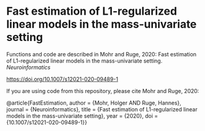 # Fast estimation of L1-regularized linear models in the mass-univariate setting

Functions and code are described in Mohr and Ruge, 2020: Fast estimation of L1-regularized linear models in the mass-univariate setting. *Neuroinformatics*

https://doi.org/10.1007/s12021-020-09489-1 

If you are using code from this repository, please cite Mohr and Ruge, 2020:

@article{FastEstimation, author = {Mohr, Holger AND Ruge, Hannes}, journal = {Neuroinformatics}, title = {Fast estimation of L1-regularized linear models in the mass-univariate setting}, year = {2020}, doi = {10.1007/s12021-020-09489-1}}
